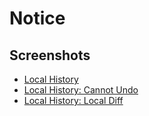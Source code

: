 # Notice

## Screenshots

- [Local History](local-history.png)
- [Local History: Cannot Undo](local-history-.-cannot-undo.png)
- [Local History: Local Diff](local-history-.-local-diff.png)
